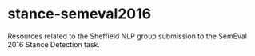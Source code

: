 # stance-semeval2016

Resources related to the Sheffield NLP group submission to the SemEval 2016 Stance Detection task.
